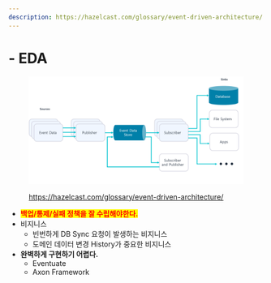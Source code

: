 ```yaml
---
description: https://hazelcast.com/glossary/event-driven-architecture/
---
```


# - EDA

<figure><img src="../../../../../.gitbook/assets/image (2) (1) (1).png" alt=""><figcaption><p><a href="https://hazelcast.com/glossary/event-driven-architecture/">https://hazelcast.com/glossary/event-driven-architecture/</a></p></figcaption></figure>

* <mark style="color:red;">**백업/통제/실패 정책을 잘 수립해야한다.**</mark>
* 비지니스&#x20;
  * 빈번하게 DB Sync 요청이 발생하는 비지니스
  * 도메인 데이터 변경 History가 중요한 비지니스
* **완벽하게 구현하기 어렵다.**
  * Eventuate
  * Axon Framework

